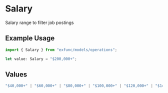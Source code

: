 # Salary

Salary range to filter job postings

## Example Usage

```typescript
import { Salary } from "exfunc/models/operations";

let value: Salary = "$200,000+";
```

## Values

```typescript
"$40,000+" | "$60,000+" | "$80,000+" | "$100,000+" | "$120,000+" | "$140,000+" | "$160,000+" | "$180,000+" | "$200,000+"
```